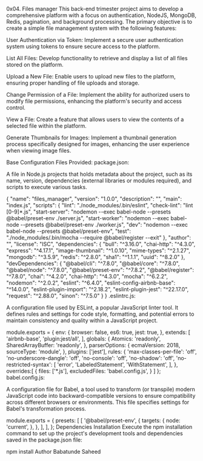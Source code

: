 0x04. Files manager
This back-end trimester project aims to develop a comprehensive platform with a focus on authentication, NodeJS, MongoDB, Redis, pagination, and background processing. The primary objective is to create a simple file management system with the following features:

User Authentication via Token: Implement a secure user authentication system using tokens to ensure secure access to the platform.

List All Files: Develop functionality to retrieve and display a list of all files stored on the platform.

Upload a New File: Enable users to upload new files to the platform, ensuring proper handling of file uploads and storage.

Change Permission of a File: Implement the ability for authorized users to modify file permissions, enhancing the platform's security and access control.

View a File: Create a feature that allows users to view the contents of a selected file within the platform.

Generate Thumbnails for Images: Implement a thumbnail generation process specifically designed for images, enhancing the user experience when viewing image files.

Base Configuration Files Provided:
package.json:

A file in Node.js projects that holds metadata about the project, such as its name, version, dependencies (external libraries or modules required), and scripts to execute various tasks.

{
  "name": "files_manager",
  "version": "1.0.0",
  "description": "",
  "main": "index.js",
  "scripts": {
    "lint": "./node_modules/.bin/eslint",
    "check-lint": "lint [0-9]*.js",
    "start-server": "nodemon --exec babel-node --presets @babel/preset-env ./server.js",
    "start-worker": "nodemon --exec babel-node --presets @babel/preset-env ./worker.js",
    "dev": "nodemon --exec babel-node --presets @babel/preset-env",
    "test": "./node_modules/.bin/mocha --require @babel/register --exit" 
  },
  "author": "",
  "license": "ISC",
  "dependencies": {
    "bull": "^3.16.0",
    "chai-http": "^4.3.0",
    "express": "^4.17.1",
    "image-thumbnail": "^1.0.10",
    "mime-types": "^2.1.27",
    "mongodb": "^3.5.9",
    "redis": "^2.8.0",
    "sha1": "^1.1.1",
    "uuid": "^8.2.0"
  },
  "devDependencies": {
    "@babel/cli": "^7.8.0",
    "@babel/core": "^7.8.0",
    "@babel/node": "^7.8.0",
    "@babel/preset-env": "^7.8.2",
    "@babel/register": "^7.8.0",
    "chai": "^4.2.0",
    "chai-http": "^4.3.0",
    "mocha": "^6.2.2",
    "nodemon": "^2.0.2",
    "eslint": "^6.4.0",
    "eslint-config-airbnb-base": "^14.0.0",
    "eslint-plugin-import": "^2.18.2",
    "eslint-plugin-jest": "^22.17.0",
    "request": "^2.88.0",
    "sinon": "^7.5.0"
  }
}
.eslintrc.js:

A configuration file used by ESLint, a popular JavaScript linter tool. It defines rules and settings for code style, formatting, and potential errors to maintain consistency and quality within a JavaScript project.

module.exports = {
    env: {
      browser: false,
      es6: true,
      jest: true,
    },
    extends: [
      'airbnb-base',
      'plugin:jest/all',
    ],
    globals: {
      Atomics: 'readonly',
      SharedArrayBuffer: 'readonly',
    },
    parserOptions: {
      ecmaVersion: 2018,
      sourceType: 'module',
    },
    plugins: ['jest'],
    rules: {
      'max-classes-per-file': 'off',
      'no-underscore-dangle': 'off',
      'no-console': 'off',
      'no-shadow': 'off',
      'no-restricted-syntax': [
        'error',
        'LabeledStatement',
        'WithStatement',
      ],
    },
    overrides:[
      {
        files: ['*.js'],
        excludedFiles: 'babel.config.js',
      }
    ]
};
babel.config.js:

A configuration file for Babel, a tool used to transform (or transpile) modern JavaScript code into backward-compatible versions to ensure compatibility across different browsers or environments. This file specifies settings for Babel's transformation process.

module.exports = {
    presets: [
      [
        '@babel/preset-env',
        {
          targets: {
            node: 'current',
          },
        },
      ],
    ],
};
Dependencies Installation
Execute the npm installation command to set up the project's development tools and dependencies saved in the package.json file:

npm install
Author
Babatunde Saheed

